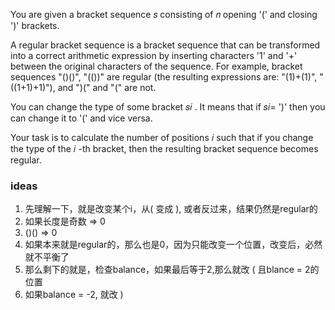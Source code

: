 You are given a bracket sequence 𝑠
 consisting of 𝑛
 opening '(' and closing ')' brackets.

A regular bracket sequence is a bracket sequence that can be transformed into a correct arithmetic expression by inserting characters '1' and '+' between the original characters of the sequence. For example, bracket sequences "()()", "(())" are regular (the resulting expressions are: "(1)+(1)", "((1+1)+1)"), and ")(" and "(" are not.

You can change the type of some bracket 𝑠𝑖
. It means that if 𝑠𝑖=
 ')' then you can change it to '(' and vice versa.

Your task is to calculate the number of positions 𝑖
 such that if you change the type of the 𝑖
-th bracket, then the resulting bracket sequence becomes regular.


### ideas
1. 先理解一下，就是改变某个i，从( 变成 ), 或者反过来，结果仍然是regular的
2. 如果长度是奇数 => 0 
3. ()() => 0
4. 如果本来就是regular的，那么也是0，因为只能改变一个位置，改变后，必然就不平衡了
5. 那么剩下的就是，检查balance，如果最后等于2,那么就改 ( 且blance = 2的位置
6. 如果balance = -2, 就改 )
